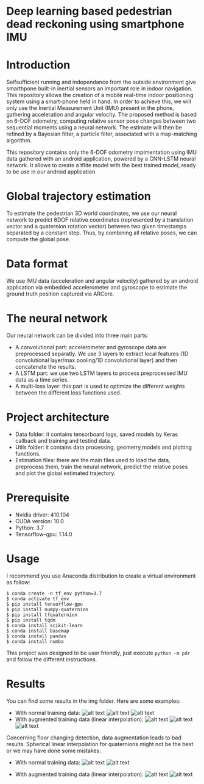 # Deep learning based pedestrian dead reckoning using smartphone IMU

Introduction
=
Selfsufficient running and independance from the outside environment give smarthpone built-in inertial sensors an important role in indoor navigation. This repository allows the creation of a mobile real-time indoor positioning system using a smart-phone held in hand. 
In order to achieve this, we will only use the Inertial Measurement Unit (IMU) present in the phone, gathering acceleration and angular velocity. The proposed method is based on 6-DOF odometry, computing relative sensor pose changes between two sequential moments using a neural network. The estimate will then be refined by a Bayesian filter, a particle filter, associated with a map-matching algorithm.

 This repository contains only the 6-DOF odometry implmentation using IMU data gathered with an android application, powered by a CNN-LSTM neural network. It allows to create a tflite model with the best trained model, ready to be use in our android application.

Global trajectory estimation
=
To estimate the pedestrian 3D world coordinates, we use our neural network to predict 6DOF relative coordinates (represented by a translation vector and a quaternion rotation vector) between two given timestamps separated by a constant step.
Thus, by combining all relative poses, we can compute the global pose.

Data format
=
We use IMU data (acceleration and angular velocity) gathered by an android application via embedded accelerometer and gyroscope to estimate the ground truth position captured via ARCore.

The neural network
=
Our neural network can be divided into three main parts:
- A convolutional part: accelerometer and gyroscope data are preprocessed separatly. We use 3 layers to extract local features (1D convolutional layer/max pooling/1D convolutional layer) and then concatenate the results.
- A LSTM part: we use two LSTM layers to process preprocessed IMU data as a time series.
- A multi-loss layer: this part is used to optimize the different weights between the different loss functions used.

Project architecture
=
- Data folder: it contains tensorboard logs, saved models by Keras callback and training and testind data.
- Utils folder: it contains data processing, geometry,models and plotting functions.
- Estimation files: there are the main files used to load the data, preprocess them, train the neural network, predict the relative poses and plot the global estimated trajectory.

Prerequisite
=
- Nvidia driver: 410.104
- CUDA version: 10.0
- Python: 3.7
- Tensorflow-gpu: 1.14.0

Usage 
= 
I recommend you use Anaconda distribution to create a virtual environment as follow:
```console
$ conda create -n tf_env python=3.7
$ conda activate tf_env
$ pip install tensorflow-gpu
$ pip install numpy-quaternion
$ pip install tfquaternion
$ pip install tqdm
$ conda install scikit-learn
$ conda install basemap
$ conda install pandas
$ conda install numba
```
This project was designed to be user friendly, just execute ```python -m pdr``` and follow the different instructions.

Results
= 
You can find some results in the img folder. Here are some examples:
- With normal training data:
![alt text](https://github.com/rfbr/PDR/tree/master/img/1.png)
![alt text](https://github.com/rfbr/PDR/tree/master/img/2.png)
![alt text](https://github.com/rfbr/PDR/tree/master/img/4.png)
- With augmented training data (linear interpolation):
![alt text](https://github.com/rfbr/PDR/tree/master/img/Figure_1.png)
![alt text](https://github.com/rfbr/PDR/tree/master/img/Figure_2.png)
![alt text](https://github.com/rfbr/PDR/tree/master/img/Figure_4.png)

Concerning floor changing detection, data augmentation leads to bad results. Spherical linear interpolation for quaternions might not be the best or we may have done some mistakes: 
- With normal training data:
![alt text](https://github.com/rfbr/PDR/tree/master/img/6.png)
![alt text](https://github.com/rfbr/PDR/tree/master/img/7.png)

- With augmented training data (linear interpolation):
![alt text](https://github.com/rfbr/PDR/tree/master/img/Figure_6.png)
![alt text](https://github.com/rfbr/PDR/tree/master/img/Figure_7.png)
